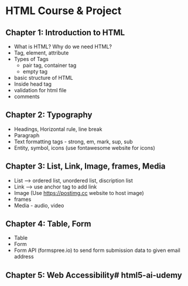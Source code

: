 # HTML Course & Project

## Chapter 1: Introduction to HTML

- What is HTML? Why do we need HTML?
- Tag, element, attribute
- Types of Tags
    - pair tag, container tag
    - empty tag
- basic structure of HTML
- Inside head tag
- validation for html file
- comments

## Chapter 2: Typography

- Headings, Horizontal rule, line break
- Paragraph
- Text formatting tags - strong, em, mark, sup, sub
- Entity, symbol, icons (use fontawesome website for icons)

## Chapter 3: List, Link, Image, frames, Media

- List --> ordered list, unordered list, discription list
- Link --> use anchor tag <a></a> to add link
- Image (Use https://postimg.cc website to host image)
- frames
- Media - audio, video

## Chapter 4: Table, Form

- Table
- Form
- Form API (formspree.io) to send form submission data to given email address

## Chapter 5: Web Accessibility#   h t m l 5 - a i - u d e m y  
 